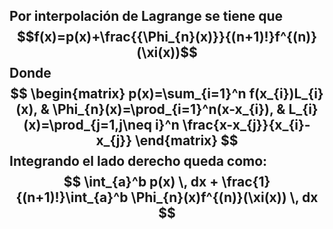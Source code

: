 Por interpolación de Lagrange se tiene que
$$f(x)=p(x)+\frac{{\Phi_{n}(x)}}{(n+1)!}f^{(n)}(\xi(x))$$
Donde
$$
\begin{matrix}
p(x)=\sum_{i=1}^n f(x_{i})L_{i}(x), &  
\Phi_{n}(x)=\prod_{i=1}^n(x-x_{i}), & 
L_{i}(x)=\prod_{j=1,j\neq i}^n \frac{x-x_{j}}{x_{i}-x_{j}}
\end{matrix}
$$
Integrando el lado derecho queda como:
$$
\int_{a}^b p(x) \, dx + \frac{1}{(n+1)!}\int_{a}^b \Phi_{n}(x)f^{(n)}(\xi(x)) \, dx 
$$
---

